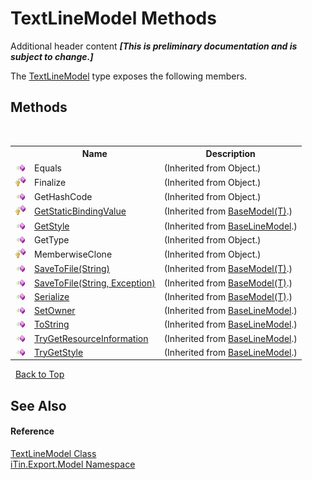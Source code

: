 # TextLineModel Methods
Additional header content _**\[This is preliminary documentation and is subject to change.\]**_

The <a href="479311c8-7a71-c389-fddb-0a886bb2cfe4">TextLineModel</a> type exposes the following members.


## Methods
&nbsp;<table><tr><th></th><th>Name</th><th>Description</th></tr><tr><td>![Public method](media/pubmethod.gif "Public method")</td><td>Equals</td><td> (Inherited from Object.)</td></tr><tr><td>![Protected method](media/protmethod.gif "Protected method")</td><td>Finalize</td><td> (Inherited from Object.)</td></tr><tr><td>![Public method](media/pubmethod.gif "Public method")</td><td>GetHashCode</td><td> (Inherited from Object.)</td></tr><tr><td>![Protected method](media/protmethod.gif "Protected method")</td><td><a href="4253f171-71af-35d6-e1b1-47af647eb205">GetStaticBindingValue</a></td><td> (Inherited from <a href="6632f561-4175-f1f2-939c-ac8b10159529">BaseModel(T)</a>.)</td></tr><tr><td>![Public method](media/pubmethod.gif "Public method")</td><td><a href="79747c6c-4687-06ef-2782-949ada6245ff">GetStyle</a></td><td> (Inherited from <a href="fecd9f8c-aa83-94f7-06af-60e921729e85">BaseLineModel</a>.)</td></tr><tr><td>![Public method](media/pubmethod.gif "Public method")</td><td>GetType</td><td> (Inherited from Object.)</td></tr><tr><td>![Protected method](media/protmethod.gif "Protected method")</td><td>MemberwiseClone</td><td> (Inherited from Object.)</td></tr><tr><td>![Public method](media/pubmethod.gif "Public method")</td><td><a href="60537b6c-f261-e08e-2eee-1007e9760316">SaveToFile(String)</a></td><td> (Inherited from <a href="6632f561-4175-f1f2-939c-ac8b10159529">BaseModel(T)</a>.)</td></tr><tr><td>![Public method](media/pubmethod.gif "Public method")</td><td><a href="81bbc161-83e1-ff91-7904-4b6a5260f76c">SaveToFile(String, Exception)</a></td><td> (Inherited from <a href="6632f561-4175-f1f2-939c-ac8b10159529">BaseModel(T)</a>.)</td></tr><tr><td>![Public method](media/pubmethod.gif "Public method")</td><td><a href="d84fa1d2-692a-9e10-e839-60da45d50f19">Serialize</a></td><td> (Inherited from <a href="6632f561-4175-f1f2-939c-ac8b10159529">BaseModel(T)</a>.)</td></tr><tr><td>![Public method](media/pubmethod.gif "Public method")</td><td><a href="e56256ff-fde0-f5c2-4704-fcdf44ea97c6">SetOwner</a></td><td> (Inherited from <a href="fecd9f8c-aa83-94f7-06af-60e921729e85">BaseLineModel</a>.)</td></tr><tr><td>![Public method](media/pubmethod.gif "Public method")</td><td><a href="1afe80b5-5b61-e3fb-060c-e0e9ac307cca">ToString</a></td><td> (Inherited from <a href="fecd9f8c-aa83-94f7-06af-60e921729e85">BaseLineModel</a>.)</td></tr><tr><td>![Public method](media/pubmethod.gif "Public method")</td><td><a href="88e43557-5094-4333-010c-98bd83df197c">TryGetResourceInformation</a></td><td> (Inherited from <a href="fecd9f8c-aa83-94f7-06af-60e921729e85">BaseLineModel</a>.)</td></tr><tr><td>![Public method](media/pubmethod.gif "Public method")</td><td><a href="abfeb636-bbca-ed92-af5e-75e53f188bc8">TryGetStyle</a></td><td> (Inherited from <a href="fecd9f8c-aa83-94f7-06af-60e921729e85">BaseLineModel</a>.)</td></tr></table>&nbsp;
<a href="#textlinemodel-methods">Back to Top</a>

## See Also


#### Reference
<a href="479311c8-7a71-c389-fddb-0a886bb2cfe4">TextLineModel Class</a><br /><a href="ef57ffcc-e95e-b212-5a46-9aa6f5a3511f">iTin.Export.Model Namespace</a><br />